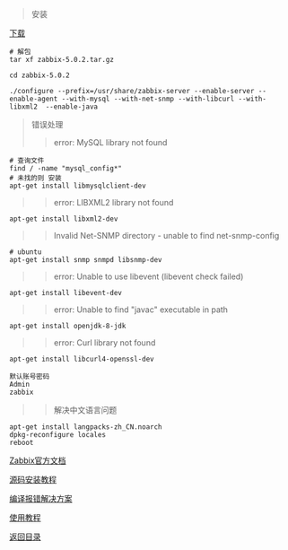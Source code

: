
>安装


[下载](https://www.zabbix.com/cn/download?zabbix=5.0&os_distribution=ubuntu&os_version=18.04_bionic&db=mysql&ws=nginx)
    
    # 解包
    tar xf zabbix-5.0.2.tar.gz
        
    cd zabbix-5.0.2
    
    ./configure --prefix=/usr/share/zabbix-server --enable-server --enable-agent --with-mysql --with-net-snmp --with-libcurl --with-libxml2  --enable-java

    



> 错误处理
>> error: MySQL library not found
    
    # 查询文件
    find / -name "mysql_config*" 
    # 未找的则 安装
    apt-get install libmysqlclient-dev  

>> error: LIBXML2 library not found

    apt-get install libxml2-dev

>> Invalid Net-SNMP directory - unable to find net-snmp-config
    
    # ubuntu
    apt-get install snmp snmpd libsnmp-dev
    
>> error: Unable to use libevent (libevent check failed)
    
    apt-get install libevent-dev


>> error: Unable to find "javac" executable in path

    apt-get install openjdk-8-jdk
    
>> error: Curl library not found
    
    apt-get install libcurl4-openssl-dev

>>

    默认账号密码
    Admin
    zabbix


>> 解决中文语言问题
    
    apt-get install langpacks-zh_CN.noarch
    dpkg-reconfigure locales
    reboot

[Zabbix官方文档](https://www.zabbix.com/documentation/4.0/zh/manual)

[源码安装教程](https://www.jianshu.com/p/253f3a7dbc90)

[编译报错解决方案](https://www.cnblogs.com/yinzhengjie2020/p/12306882.html)

[使用教程](https://www.cnblogs.com/linyaonie/p/10017089.html)


[返回目录](../README.md)